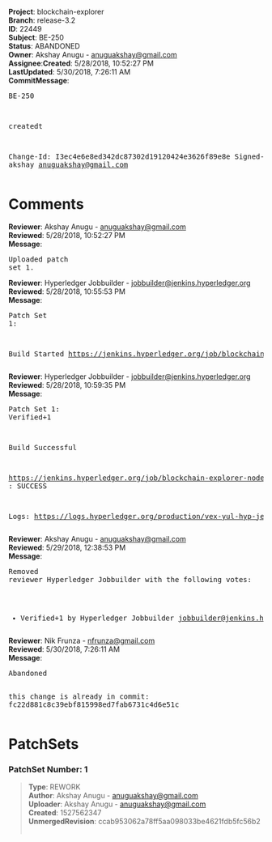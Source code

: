 <strong>Project</strong>: blockchain-explorer</br><strong>Branch</strong>: release-3.2<br><strong>ID</strong>: 22449<br><strong>Subject</strong>: BE-250<br><strong>Status</strong>: ABANDONED<br><strong>Owner</strong>: Akshay Anugu - anuguakshay@gmail.com<br><strong>Assignee</strong>:<strong>Created</strong>: 5/28/2018, 10:52:27 PM<br><strong>LastUpdated</strong>: 5/30/2018, 7:26:11 AM<br><strong>CommitMessage</strong>:<br><pre>BE-250

createdt

Change-Id: I3ec4e6e8ed342dc87302d19120424e3626f89e8e
Signed-off-by: akshay <anuguakshay@gmail.com>
</pre><h1>Comments</h1><strong>Reviewer</strong>: Akshay Anugu - anuguakshay@gmail.com<br><strong>Reviewed</strong>: 5/28/2018, 10:52:27 PM<br><strong>Message</strong>: <pre>Uploaded patch set 1.</pre><strong>Reviewer</strong>: Hyperledger Jobbuilder - jobbuilder@jenkins.hyperledger.org<br><strong>Reviewed</strong>: 5/28/2018, 10:55:53 PM<br><strong>Message</strong>: <pre>Patch Set 1:

Build Started https://jenkins.hyperledger.org/job/blockchain-explorer-node6-verify-x86_64/142/</pre><strong>Reviewer</strong>: Hyperledger Jobbuilder - jobbuilder@jenkins.hyperledger.org<br><strong>Reviewed</strong>: 5/28/2018, 10:59:35 PM<br><strong>Message</strong>: <pre>Patch Set 1: Verified+1

Build Successful 

https://jenkins.hyperledger.org/job/blockchain-explorer-node6-verify-x86_64/142/ : SUCCESS

Logs: https://logs.hyperledger.org/production/vex-yul-hyp-jenkins-3/blockchain-explorer-node6-verify-x86_64/142</pre><strong>Reviewer</strong>: Akshay Anugu - anuguakshay@gmail.com<br><strong>Reviewed</strong>: 5/29/2018, 12:38:53 PM<br><strong>Message</strong>: <pre>Removed reviewer Hyperledger Jobbuilder with the following votes:

* Verified+1 by Hyperledger Jobbuilder <jobbuilder@jenkins.hyperledger.org>
</pre><strong>Reviewer</strong>: Nik Frunza - nfrunza@gmail.com<br><strong>Reviewed</strong>: 5/30/2018, 7:26:11 AM<br><strong>Message</strong>: <pre>Abandoned

this change is already in commit: fc22d881c8c39ebf815998ed7fab6731c4d6e51c</pre><h1>PatchSets</h1><h3>PatchSet Number: 1</h3><blockquote><strong>Type</strong>: REWORK<br><strong>Author</strong>: Akshay Anugu - anuguakshay@gmail.com<br><strong>Uploader</strong>: Akshay Anugu - anuguakshay@gmail.com<br><strong>Created</strong>: 1527562347<br><strong>UnmergedRevision</strong>: ccab953062a78ff5aa098033be4621fdb5fc56b2<br><br></blockquote>